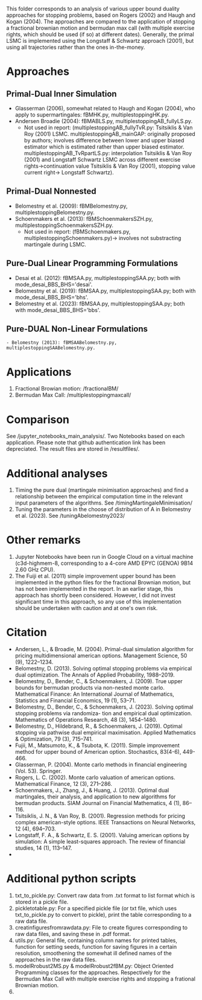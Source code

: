 This folder corresponds to an analysis of various upper bound duality approaches for stopping problems, based on Rogers (2002) and Haugh and Kogan (2004).
The approaches are compared to the application of stopping a fractional brownian motion and bermudan max call (with multiple exercise rights, which should be used (if so) at different dates).
Generally, the primal LSMC is implemented using the Longstaff & Schwartz approach (2001), but using all trajectories rather than the ones in-the-money.

# Approaches
## Primal-Dual Inner Simulation
  - Glasserman (2006), somewhat related to Haugh and Kogan (2004), who apply to supermartingales: fBMHK.py, multiplestoppingHK.py.
  - Andersen Broadie (2004): fBMABLS.py, multiplestoppingAB_fullyLS.py.
      -  Not used in report: (multiplestoppingAB_fullyTvR.py: Tsitsiklis & Van Roy (2001) LSMC. multiplestoppingAB_mainGAP: originally proposed by authors; involves difference between lower and upper biased estimator which is estimated rather than upper biased estimator. multiplestoppingAB_TvRpartLS.py: interpolation Tsitsiklis & Van Roy (2001) and Longstaff Schwartz LSMC across different exercise rights->continuation value Tsitsiklis & Van Roy (2001), stopping value current right-> Longstaff Schwartz).  
## Primal-Dual Nonnested
  - Belomestny et al. (2009): fBMBelomestny.py, multiplestoppingBelomestny.py.
  - Schoenmakers et al. (2013): fBMSchoenmakersSZH.py, multiplestoppingSchoenmakersSZH.py.
       - Not used in report: (fBMSchoenmakers.py, multiplestoppingSchoenmakers.py)-> involves not substracting martingale during LSMC. 
## Pure-Dual Linear Programming Formulations
   - Desai et al. (2012): fBMSAA.py, multiplestoppingSAA.py; both with mode_desai_BBS_BHS='desai'.
   - Belomestny et al. (2019): fBMSAA.py, multiplestoppingSAA.py; both with mode_desai_BBS_BHS='bhs'.
   - Belomestny et al. (2023): fBMSAA.py, multiplestoppingSAA.py; both with mode_desai_BBS_BHS='bbs'.
## Pure-DUAL Non-Linear Formulations
    - Belomestny (2013): fBMSAABelomestny.py, multiplestoppingSAABelomestny.py.

# Applications
1. Fractional Browian motion: /fractionalBM/
2. Bermudan Max Call: /multiplestoppingmaxcall/

# Comparison
See /jupyter_notebooks_main_analysis/. 
Two Notebooks based on each application. Please note that github authentication link has been depreciated.
The result files are stored in /resultfiles/.

# Additional analyses
1. Timing the pure dual (martingale minimisation approaches) and find a relationship between the empirical computation time in the relevant input parameters of the algorithms. See /timingMartingaleMinimisation/
2. Tuning the parameters in the choose of distribution of A in Belomestny et al. (2023). See /tuningAbelomestny2023/

# Other remarks
1. Jupyter Notebooks have been run in Google Cloud on a virtual machine (c3d-highmem-8, corresponding to a 4-core AMD EPYC (GENOA) 9B14 2.60 GHz CPU).
2. The Fuiji et al. (2011) simple improvement upper bound has been implemented in the python files for the fractional Brownian motion, but has not been implemented in the report. 
In an earlier stage, this approach has shortly been considered. However, I did not invest significant time in this approach, so any use of this implementation should be undertaken with caution and at one's own risk.

# Citation
 - Andersen, L., & Broadie, M. (2004). Primal-dual simulation algorithm for pricing multidimensional american
options. Management Science, 50 (9), 1222–1234.
 - Belomestny, D. (2013). Solving optimal stopping problems via empirical dual optimization. The Annals of
Applied Probability, 1988–2019.
 - Belomestny, D., Bender, C., & Schoenmakers, J. (2009). True upper bounds for bermudan products via
non-nested monte carlo. Mathematical Finance: An International Journal of Mathematics, Statistics
and Financial Economics, 19 (1), 53–71.
 - Belomestny, D., Bender, C., & Schoenmakers, J. (2023). Solving optimal stopping problems via randomiza-
tion and empirical dual optimization. Mathematics of Operations Research, 48 (3), 1454–1480.
 - Belomestny, D., Hildebrand, R., & Schoenmakers, J. (2019). Optimal stopping via pathwise dual empirical
maximisation. Applied Mathematics & Optimization, 79 (3), 715–741.
 - Fujii, M., Matsumoto, K., & Tsubota, K. (2011). Simple improvement method for upper bound of American option. Stochastics, 83(4-6), 449-466.
 - Glasserman, P. (2004). Monte carlo methods in financial engineering (Vol. 53). Springer.
 - Rogers, L. C. (2002). Monte carlo valuation of american options. Mathematical Finance, 12 (3), 271–286.
 - Schoenmakers, J., Zhang, J., & Huang, J. (2013). Optimal dual martingales, their analysis, and application
to new algorithms for bermudan products. SIAM Journal on Financial Mathematics, 4 (1), 86–116.
 - Tsitsiklis, J. N., & Van Roy, B. (2001). Regression methods for pricing complex american-style options.
IEEE Transactions on Neural Networks, 12 (4), 694–703.
 - Longstaff, F. A., & Schwartz, E. S. (2001). Valuing american options by simulation: A simple least-squares
approach. The review of financial studies, 14 (1), 113–147.
 - 

 # Additional python scripts
 1. txt_to_pickle.py: Convert raw data from .txt format to list format which is stored in a pickle file.
 2. pickletotable.py: For a specified pickle file (or txt file, which uses txt_to_pickle.py to convert to pickle), print the table corresponding to a raw data file.
 3. creatinfiguresfromrawdata.py: File to create figures corresponding to raw data files, and saving these in .pdf format. 
 4. utils.py: General file, containing column names for printed tables, function for setting seeds, function for saving figures in a certain resolution, smoothening the somewhat ill defined names of the approaches in the raw data files.
 5. modelRrobust2MS.py & modelRrobust2fBM.py: Object Oriented Programming classes for the approaches. Respectively for the Bermudan Max Call with multiple exercise rights and stopping a frational Brownian motion.
 6. 
